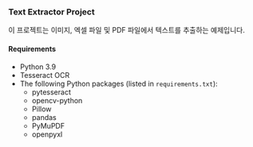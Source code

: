 ### Text Extractor Project

이 프로젝트는 이미지, 엑셀 파일 및 PDF 파일에서 텍스트를 추출하는 예제입니다.

#### Requirements

- Python 3.9
- Tesseract OCR
- The following Python packages (listed in `requirements.txt`):
  - pytesseract
  - opencv-python
  - Pillow
  - pandas
  - PyMuPDF
  - openpyxl